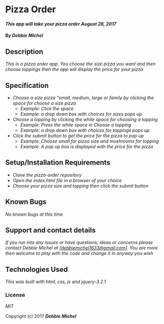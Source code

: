 # Pizza Order

#### _This app will take your pizza order August 28, 2017_

#### By _**Debbie Michel**_

## Description

_This is a pizza order app. You choose the size pizza you want and then choose toppings then the app will display the price for your pizza_

## Specification
  * _Choose a size pizza "small, medium, large or family by clicking the space for choose a size pizza_
    * _Example: Click the space_
    * _Example: a drop down box with choices for sizes pops up_
  * _Choose a topping by clicking the white space for choosing a topping_
    * _Example: Press the white space in Choose a topping_
    * _Example: a drop down box with choices for toppings pops up_
  * _Click the submit button to get the price for the pizza to pop up_
    * _Example: Choose small for pizza size and mushrooms for topping_
    * _Example: A pop up box is displayed with the price for the pizza_


## Setup/Installation Requirements

* _Clone the pizza-order repository_
* _Open the index.html file in a browser of your choice_
* _Choose your pizza size and topping then click the submit button_

## Known Bugs

_No known bugs at this time_

## Support and contact details

_If you run into any issues or have questions, ideas or concerns please contact Debbie Michel at [debbiemichel1633@gmail.com].  You are more then welcome to play with the code and change it in anyway you wish_

## Technologies Used

_This was built with html, css, js and jquery-3.2.1_

### License

*MIT*

Copyright (c) 2017 **_Debbie Michel_**
